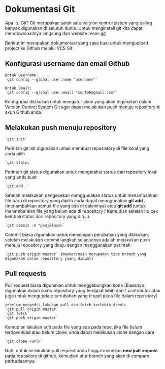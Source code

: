 # Dokumentasi Git

Apa itu Git? Git merupakan salah satu version vontrol sistem yang paling banyak digunakan di seluruh dunia. Untuk menginstall git kita dapat mendownloadnya langsung dari website resmi [git](https://git-scm.com/download/win)

Berikut ini merupakan dokumentasi yang saya buat untuk mengupload project ke Github melalui VCS Git

## Konfigurasi username dan email Github
```
Untuk Username:
`git config --global user.name "username"`

Untuk Email:
`git config --global user.email "contoh@gmail.com"`
```
Konfigurasi dilakukan untuk mengatur akun yang akan digunakan dalam Version Control System Git agar dapat melakukan push menuju repository di akun Github anda.

## Melakukan push menuju repository
```
`git init`
```
Perintah git init digunakan untuk membuat reposistory di file lokal yang anda pilih

```
`git status`
```
Perintah git status digunakan untuk mengetahui status dari repository lokal yang anda buat

```
`git add .`
```
Setelah melakukan pengecekan menggunakan status untuk menambahkan file baru di repository yang dipilih anda dapat menggunakan **git add .** (menambahkan semua file yang ada di dalamnya) atau **git add <file>** (untuk menambahkan file yang belum ada di repository ) 
Kemudian setelah itu cek kembali status dari repository yang dituju.

```
`git commit -m "penjelasan`
```
Commit biasa digunakan untuk menyimpan perubahan yang dilakukan, setelah melakukan commit langkah selanjutnya adalah melakukan push menuju repository yang dituju dengan menggunakan perintah:
```
`git push origin master` (master/main merupakan tipe branch yang digunakan dalam repository yaang dibuat)
```

## Pull requests
Pull request biasa digunakan untuk menggabungkan kode (Biasanya digunakan dalam suatu repository yang terdapat lebih dari 1 contributor atau juga untuk mengupdate perubahan yang terjadi pada file dalam repository)
```
sebelum mengedit lakukan pull dan fetch terlebih dahulu
`git pull origin master`
`git fetch`
`git push origin master`
```
Kemudian lakukan edit pada file yang ada pada repo, jika file belum terdownload atau belum clone, anda dapat melakukan clone dengan cara
```
`git clone <url>`
```

Nah, untuk melakukan pull request anda tinggal menekan **new pull request** pada repository di github, kemudian atur branch yang akan di compare perbedaannya.
